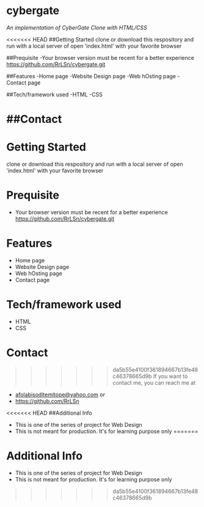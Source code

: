 # cybergate
*An implementation of CyberGate Clone with HTML/CSS*

<<<<<<< HEAD
##Getting Started
clone or download this respository and run with a local server of open 'index.html' with your favorite browser

##Prequisite
-Your browser version must be recent for a better experience 
https://github.com/RrLSn/cybergate.git

##Features
-Home page
-Website Design page
-Web hOsting page
-Contact page

##Tech/framework used
-HTML
-CSS

##Contact
=======
# Getting Started
clone or download this respository and run with a local server of open 'index.html' with your favorite browser

# Prequisite
- Your browser version must be recent for a better experience 
https://github.com/RrLSn/cybergate.git

# Features
- Home page
- Website Design page
- Web hOsting page
- Contact page

# Tech/framework used
- HTML
- CSS

# Contact
>>>>>>> da5b55e4100f361894667b13fe48c46378665d9b
If you want to contact me, you can reach me at 
- afolabisoditemitope@yahoo.com or 
- https://github.com/RrLSn

<<<<<<< HEAD
##Additional Info
- This is one of the series of project for Web Design
- This is not meant for production. It's for learning purpose only
=======
# Additional Info
- This is one of the series of project for Web Design
- This is not meant for production. It's for learning purpose only
>>>>>>> da5b55e4100f361894667b13fe48c46378665d9b
